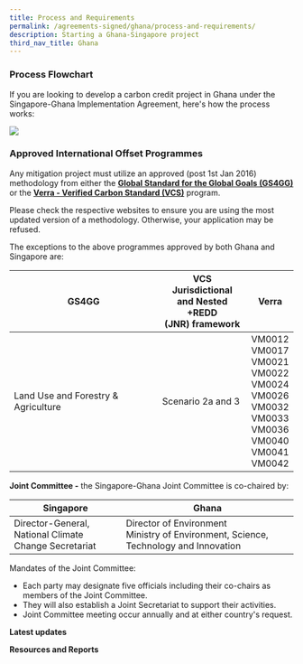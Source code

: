 ```yaml
---
title: Process and Requirements
permalink: /agreements-signed/ghana/process-and-requirements/
description: Starting a Ghana-Singapore project
third_nav_title: Ghana
---
```

### Process Flowchart
If you are looking to develop a carbon credit project in Ghana under the Singapore-Ghana Implementation Agreement, here's how the process works:

<img src="https://file.go.gov.sg/flow808.png">


### Approved International Offset Programmes

Any mitigation project must utilize an approved (post 1st Jan 2016) methodology from either the [**Global Standard for the Global Goals (GS4GG)**](/https://globalgoals.goldstandard.org/gold-standard-previous-gs4gg/) or the [**Verra - Verified Carbon Standard (VCS)**](/https://verra.org/) program.

Please check the respective websites to ensure you are using the most updated version of a methodology. Otherwise, your application may be refused.

The exceptions to the above programmes approved by both Ghana and Singapore are:

| GS4GG | VCS Jurisdictional <br> and Nested +REDD <br> (JNR) framework | Verra |
| -------- | -------- | -------- |
| Land Use and Forestry &amp; Agriculture  | Scenario 2a and 3  | VM0012 <br> VM0017 <br> VM0021 <br> VM0022 <br> VM0024 <br> VM0026 <br> VM0032 <br> VM0033 <br> VM0036 <br> VM0040 <br> VM0041 <br> VM0042 |


**Joint Committee -** the Singapore-Ghana Joint Committee is co-chaired by:

| Singapore | Ghana |
| -------- | -------- | 
| Director-General, <br> National Climate Change Secretariat | Director of Environment <br> Ministry of Environment, Science, Technology and Innovation |

Mandates of the Joint Committee:
* Each party may designate five officials including their co-chairs as members of the Joint Committee. 
* They will also establish a Joint Secretariat to support their activities.
* Joint Committee meeting occur annually and at either country's request.


**Latest updates**


**Resources and Reports**